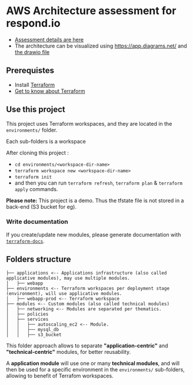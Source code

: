# AWS Architecture assessment for respond.io

- [Assessment details are here](./ASSESSMENT.MD)
- The architecture can be visualized using https://app.diagrams.net/ and [the drawio file](./architecture.drawio)

## Prerequistes

- Install [Terraform](https://command-not-found.com/terraform)
- [Get to know about Terraform](https://developer.hashicorp.com/terraform/intro)

## Use this project

This project uses Terraform workspaces, and they are located in the `environments/` folder.

Each sub-folders is a workspace

After cloning this project :

- `cd environments/<workspace-dir-name>`
- `terraform workspace new <workspace-dir-name>`
- `terraform init`
- and then you can run `terraform refresh`, `terraform plan` & `terraform apply` commands.

**Please note:** This project is a demo. Thus the tfstate file is not stored in a back-end (S3 bucket for eg).

### Write documentation

If you create/update new modules, please generate documentation with [`terraform-docs`](https://github.com/terraform-docs/terraform-docs).

## Folders structure

```
├── applications <-- Applications infrastructure (also called applicative modules), may use multiple modules.
│   ├── webapp
├── environments <-- Terraform workspaces per deployment stage (environment), will use applicative modules.
│   ├── webapp-prod <-- Terraform workspace
├── modules <-- Custom modules (also called technical modules)
│   ├── networking <-- Modules are separated per thematics.
│   ├── policies
│   ├── services
│   │   ├── autoscaling_ec2 <-- Module.
│   │   ├── mysql_db
│   │   ├── s3_bucket
```

This folder approach allows to separate **"application-centric"** and **"technical-centric"** modules, for better reusability.

A **application module** will use one or many **technical modules**, and will then be used for a specific environment in the `environments/` sub-folders, allowing to benefit of Terrafom workspaces.
